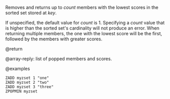 Removes and returns up to _count_ members with the lowest scores in the sorted set stored at _key_.

If unspecified, the default value for _count_ is 1. 
Specifying a _count_ value that is higher than the sorted set's cardinality will not produce an
error.
When returning multiple members, the one with the lowest score will be the first, followed by the members with greater scores.

@return

@array-reply: list of popped members and scores.

@examples

```cli
ZADD myzset 1 "one"
ZADD myzset 2 "two"
ZADD myzset 3 "three"
ZPOPMIN myzset
```
